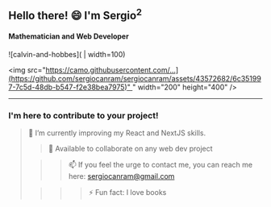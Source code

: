  ## Hello there! 😄 I'm Sergio<sup>2</sup>

 #### Mathematician and Web Developer 
![calvin-and-hobbes]( | width=100)

<img src="[https://camo.githubusercontent.com/...](https://github.com/sergiocanram/sergiocanram/assets/43572682/6c351997-7c5d-48db-b547-f2e38bea7975)" ](https://github.com/sergiocanram/sergiocanram/assets/43572682/6c351997-7c5d-48db-b547-f2e38bea7975)" width="200" height="400" />

---
  
 ### I'm here to contribute to your project!

> 🌱 I’m currently improving my React and NextJS skills.
> 
>> 👯 Available to collaborate on any web dev project 
> 
>>> 📫 If you feel the urge to contact me, you can reach me here: sergiocanram@gmail.com 
> 
>>>> ⚡ Fun fact: I love books 

